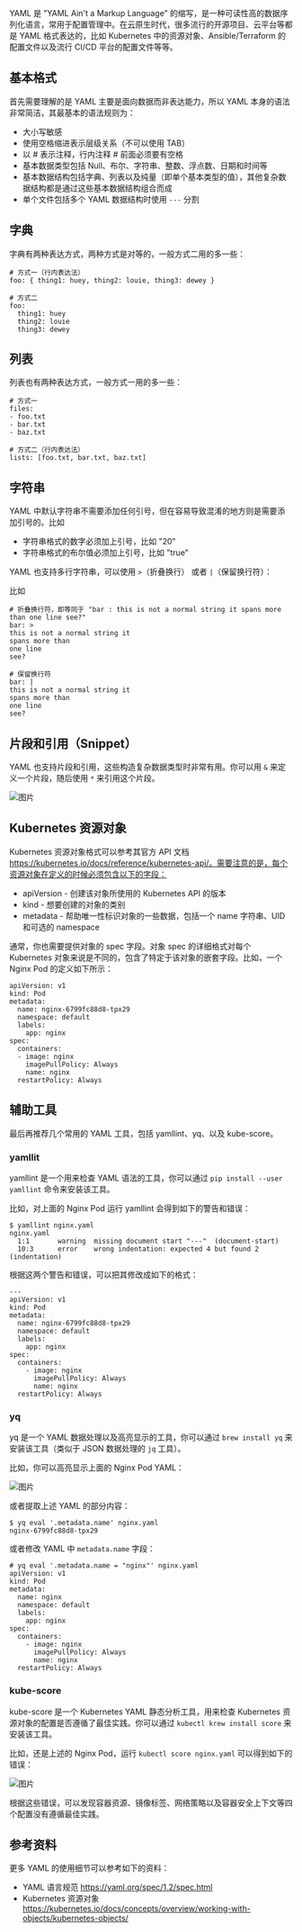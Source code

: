 YAML 是 "YAML Ain't a Markup Language"  的缩写，是一种可读性高的数据序列化语言，常用于配置管理中。在云原生时代，很多流行的开源项目、云平台等都是 YAML 格式表达的，比如  Kubernetes 中的资源对象、Ansible/Terraform 的配置文件以及流行 CI/CD 平台的配置文件等等。

## 基本格式

首先需要理解的是 YAML 主要是面向数据而非表达能力，所以 YAML 本身的语法非常简洁，其最基本的语法规则为：

- 大小写敏感
- 使用空格缩进表示层级关系（不可以使用 TAB）
- 以 # 表示注释，行内注释 # 前面必须要有空格
- 基本数据类型包括 Null、布尔、字符串、整数、浮点数、日期和时间等
- 基本数据结构包括字典、列表以及纯量（即单个基本类型的值），其他复杂数据结构都是通过这些基本数据结构组合而成
- 单个文件包括多个 YAML 数据结构时使用 `---` 分割

## 字典

字典有两种表达方式，两种方式是对等的，一般方式二用的多一些：

```
# 方式一（行内表达法）
foo: { thing1: huey, thing2: louie, thing3: dewey }

# 方式二
foo:
  thing1: huey
  thing2: louie
  thing3: dewey
```

## 列表

列表也有两种表达方式，一般方式一用的多一些：

```
# 方式一
files:
- foo.txt
- bar.txt
- baz.txt

# 方式二（行内表达法）
lists: [foo.txt, bar.txt, baz.txt]
```

## 字符串

YAML 中默认字符串不需要添加任何引号，但在容易导致混淆的地方则是需要添加引号的。比如

- 字符串格式的数字必须加上引号，比如 "20"
- 字符串格式的布尔值必须加上引号，比如 "true"

YAML 也支持多行字符串，可以使用 `>`（折叠换行） 或者 `|`（保留换行符）：

比如

```
# 折叠换行符，即等同于 "bar : this is not a normal string it spans more than one line see?"
bar: >
this is not a normal string it
spans more than
one line
see?

# 保留换行符
bar: |
this is not a normal string it
spans more than
one line
see?
```

## 片段和引用（Snippet）

YAML 也支持片段和引用，这些构造复杂数据类型时非常有用。你可以用 `&` 来定义一个片段，随后使用 `*` 来引用这个片段。

![图片](https://mmbiz.qpic.cn/mmbiz_png/ibUvYDg8ZxjPITia4dJibMAVVPUCatWJJfqjPcibrvic4IJ1owSV6zZVpxa6qFsPFOy1yhodN1UYk9yfAIPHBKqhKLQ/640?wx_fmt=png&tp=webp&wxfrom=5&wx_lazy=1&wx_co=1)

## Kubernetes 资源对象

Kubernetes 资源对象格式可以参考其官方 API 文档 https://kubernetes.io/docs/reference/kubernetes-api/。需要注意的是，每个资源对象在定义的时候必须包含以下的字段：

- apiVersion - 创建该对象所使用的 Kubernetes API 的版本
- kind - 想要创建的对象的类别
- metadata - 帮助唯一性标识对象的一些数据，包括一个 name 字符串、UID 和可选的 namespace

通常，你也需要提供对象的 spec 字段。对象 spec 的详细格式对每个 Kubernetes 对象来说是不同的，包含了特定于该对象的嵌套字段。比如，一个 Nginx Pod 的定义如下所示：

```
apiVersion: v1
kind: Pod
metadata:
  name: nginx-6799fc88d8-tpx29
  namespace: default
  labels:
    app: nginx
spec:
  containers:
  - image: nginx
    imagePullPolicy: Always
    name: nginx
  restartPolicy: Always
```

## 辅助工具

最后再推荐几个常用的 YAML 工具，包括 yamllint、yq、以及 kube-score。

### yamllit

yamllint 是一个用来检查 YAML 语法的工具，你可以通过 `pip install --user yamllint` 命令来安装该工具。

比如，对上面的 Nginx Pod 运行 yamllint 会得到如下的警告和错误：

```
$ yamllint nginx.yaml
nginx.yaml
  1:1       warning  missing document start "---"  (document-start)
  10:3      error    wrong indentation: expected 4 but found 2  (indentation)
```

根据这两个警告和错误，可以把其修改成如下的格式：

```
---
apiVersion: v1
kind: Pod
metadata:
  name: nginx-6799fc88d8-tpx29
  namespace: default
  labels:
    app: nginx
spec:
  containers:
    - image: nginx
      imagePullPolicy: Always
      name: nginx
  restartPolicy: Always
```

### yq

yq 是一个 YAML 数据处理以及高亮显示的工具，你可以通过 `brew install yq` 来安装该工具（类似于 JSON 数据处理的 `jq` 工具）。

比如，你可以高亮显示上面的 Nginx Pod YAML：

![图片](https://mmbiz.qpic.cn/mmbiz_png/ibUvYDg8ZxjPITia4dJibMAVVPUCatWJJfqU6N3Gsro0sdLb4uMUicpiapfZ4R9pLYHgsKJu1ZXdsDwd4N3VORet3tA/640?wx_fmt=png&tp=webp&wxfrom=5&wx_lazy=1&wx_co=1)

或者提取上述 YAML 的部分内容：

```
$ yq eval '.metadata.name' nginx.yaml
nginx-6799fc88d8-tpx29
```

或者修改 YAML 中 `metadata.name` 字段：

```
# yq eval '.metadata.name = "nginx"' nginx.yaml
apiVersion: v1
kind: Pod
metadata:
  name: nginx
  namespace: default
  labels:
    app: nginx
spec:
  containers:
    - image: nginx
      imagePullPolicy: Always
      name: nginx
  restartPolicy: Always
```

### kube-score

kube-score 是一个 Kubernetes YAML 静态分析工具，用来检查 Kubernetes 资源对象的配置是否遵循了最佳实践。你可以通过 `kubectl krew install score` 来安装该工具。

比如，还是上述的 Nginx Pod，运行 `kubectl score nginx.yaml` 可以得到如下的错误：

![图片](https://mmbiz.qpic.cn/mmbiz_png/ibUvYDg8ZxjPITia4dJibMAVVPUCatWJJfqKYTtUiaTx4EqKfrQ1TTlx5oGKSMfhESAzzxCFw0Hr4tfWKPXwYqcquw/640?wx_fmt=png&tp=webp&wxfrom=5&wx_lazy=1&wx_co=1)

根据这些错误，可以发现容器资源、镜像标签、网络策略以及容器安全上下文等四个配置没有遵循最佳实践。

## 参考资料

更多 YAML 的使用细节可以参考如下的资料：

- YAML 语言规范 https://yaml.org/spec/1.2/spec.html
- Kubernetes 资源对象 https://kubernetes.io/docs/concepts/overview/working-with-objects/kubernetes-objects/